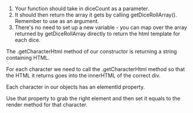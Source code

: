 1. Your function should take in diceCount as a parameter.
2. It should then return the array it gets by calling
   getDiceRollArray(). Remember to use as an argument.
3. There's no need to set up a new variable - you can map
   over the array returned by getDiceRollArray directly to
   return the html template for each dice.

The .getCharacterHtml method of our constructor is returning
a string containing HTML.

For each character we need to call the .getCharacterHtml method
so that the HTML it returns goes into the innerHTML of the correct div.

Each character in our objects has an elementId property.

Use that property to grab the right element and then set it equals to the
render method for that character.
